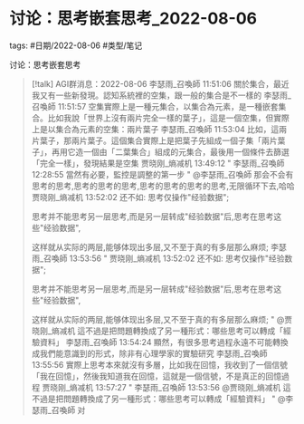 # 讨论：思考嵌套思考_2022-08-06



tags: #日期/2022-08-06 #类型/笔记  

讨论：思考嵌套思考

> [!talk]
> AGI群消息：2022-08-06
> 李瑟雨_召喚師  11:51:06
> 關於集合，最近我又有一些新發現。認知系統裡的空集，跟一般的集合是不一樣的
> 李瑟雨_召喚師  11:51:57
> 空集實際上是一種元集合，以集合為元素，是一種嵌套集合。比如我說「世界上沒有兩片完全一樣的葉子」，這是一個空集，但實際上是以集合為元素的空集：兩片葉子
> 李瑟雨_召喚師  11:53:04
> 比如，這兩片葉子，那兩片葉子。這個集合實際上是把葉子先組成一個子集「兩片葉子」，再用它造一個由「二葉集合」組成的元集合，最後用一個條件去篩選「完全一樣」，發現結果是空集
> 贾晓刚_熵减机  13:49:12
> " 李瑟雨_召喚師 12:28:55
> 當然有必要，監控是調整的第一步 "
> @李瑟雨_召喚師 那会不会有思考的思考,思考的思考的思考,思考的思考的思考的思考,无限循环下去,哈哈
> 贾晓刚_熵减机  13:52:02
> 还不如: 思考仅操作"经验数据";
> 
> 思考并不能思考另一层思考,而是另一层转成"经验数据"后,思考在思考这些"经验数据",
> 
> 这样就从实际的两层,能够体现出多层,又不至于真的有多层那么麻烦;
> 李瑟雨_召喚師  13:53:56
> " 贾晓刚_熵减机 13:52:02
> 还不如: 思考仅操作"经验数据";
> 
> 思考并不能思考另一层思考,而是另一层转成"经验数据"后,思考在思考这些"经验数据",
> 
> 这样就从实际的两层,能够体现出多层,又不至于真的有多层那么麻烦; "
> @贾晓刚_熵减机 這不過是把問題轉換成了另一種形式：哪些思考可以轉成「經驗資料」
> 李瑟雨_召喚師  13:54:24
> 顯然，有很多思考過程永遠不可能轉換成我們能意識到的形式，除非有心理學家的實驗研究
> 李瑟雨_召喚師  13:55:56
> 實際上思考本來就沒有多層，比如我在回憶，我收到了一個信號「我在回憶」，然後我知道我在回憶，這就是一個信號，不是真正的回憶過程
> 贾晓刚_熵减机  13:57:27
> " 李瑟雨_召喚師 13:53:56
> @贾晓刚_熵减机 這不過是把問題轉換成了另一種形式：哪些思考可以轉成「經驗資料」 "
> @李瑟雨_召喚師 对
> 